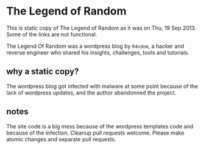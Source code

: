 # The Legend of Random

This is static copy of The Legend of Random as it was on Thu, 19 Sep 2013. Some of the links are not functional.

The Legend Of Random was a wordpress blog by `R4ndom`, a hacker and reverse engineer who shared his insights, challenges, tools and tutorials.

## why a static copy?

The wordpress blog got infected with malware at some point because of the lack of wordpress updates, and the author abandonned the project.

## notes

The site code is a big mess because of the wordpress templates code and because of the infection. Cleanup pull requests welcome. Please make atomic changes and separate pull requests.
